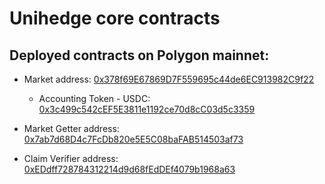 # Unihedge core contracts
## Deployed contracts on Polygon mainnet:


* Market address: [0x378f69E67869D7F559695c44de6EC913982C9f22](https://polygonscan.com/address/0x378f69E67869D7F559695c44de6EC913982C9f22)
    * Accounting Token - USDC: [0x3c499c542cEF5E3811e1192ce70d8cC03d5c3359](https://polygonscan.com/address/0x3c499c542cEF5E3811e1192ce70d8cC03d5c3359)

* Market Getter address: [0x7ab7d68D4c7FcDb820e5E5C08baFAB514503af73](https://polygonscan.com/address/0x7ab7d68D4c7FcDb820e5E5C08baFAB514503af73)

* Claim Verifier address: [0xEDdff728784312214d9d68fEdDEf4079b1968a63](https://polygonscan.com/address/0xEDdff728784312214d9d68fEdDEf4079b1968a63)